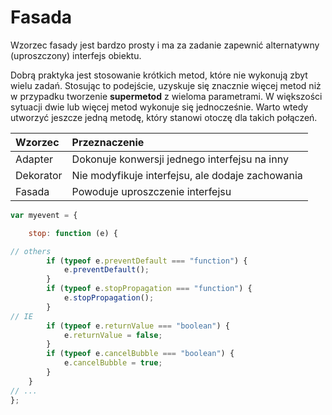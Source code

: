 # Fasada

Wzorzec fasady jest bardzo prosty i ma za zadanie zapewnić alternatywny \(uproszczony\) interfejs obiektu.

Dobrą praktyka jest stosowanie krótkich metod, które nie wykonują zbyt wielu zadań. Stosując to podejście, uzyskuje się znacznie więcej metod niż w przypadku tworzenie **supermetod** z wieloma parametrami. W  większości sytuacji dwie lub więcej metod wykonuje się jednocześnie. Warto wtedy utworzyć jeszcze jedną metodę, który stanowi otoczę dla takich połączeń.



| Wzorzec | Przeznaczenie |
| :--- | :--- |
| Adapter | Dokonuje konwersji jednego interfejsu na inny |
| Dekorator | Nie modyfikuje interfejsu, ale dodaje zachowania |
| Fasada | Powoduje uproszczenie interfejsu |

```js
var myevent = {

    stop: function (e) {

// others
        if (typeof e.preventDefault === "function") {
            e.preventDefault();
        }
        if (typeof e.stopPropagation === "function") {
            e.stopPropagation();
        }
// IE
        if (typeof e.returnValue === "boolean") {
            e.returnValue = false;
        }
        if (typeof e.cancelBubble === "boolean") {
            e.cancelBubble = true;
        }
    }
// ...
};
```



